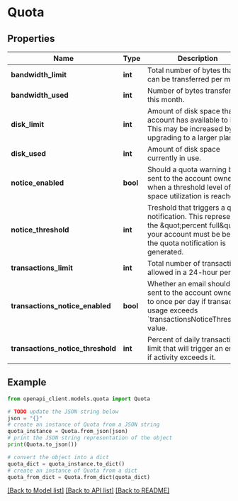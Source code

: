 # Quota


## Properties

Name | Type | Description | Notes
------------ | ------------- | ------------- | -------------
**bandwidth_limit** | **int** | Total number of bytes that can be transferred per month. | [optional] 
**bandwidth_used** | **int** | Number of bytes transferred this month. | [optional] 
**disk_limit** | **int** | Amount of disk space that the account has available to it. This may be increased by upgrading to a larger plan. | [optional] 
**disk_used** | **int** | Amount of disk space currently in use. | [optional] 
**notice_enabled** | **bool** | Should a quota warning be sent to the account owner when a threshold level of space utilization is reached? | [optional] 
**notice_threshold** | **int** | Treshold that triggers a quota notification. This represents the \&quot;percent full\&quot; your account must be before the quota notification is generated. | [optional] 
**transactions_limit** | **int** | Total number of transactions allowed in a 24-hour period. | [optional] 
**transactions_notice_enabled** | **bool** | Whether an email should be sent to the account owner up to once per day if transaction usage exceeds &#x60;transactionsNoticeThreshold&#x60; value. | [optional] 
**transactions_notice_threshold** | **int** | Percent of daily transactions limit that will trigger an email if activity exceeds it. | [optional] 

## Example

```python
from openapi_client.models.quota import Quota

# TODO update the JSON string below
json = "{}"
# create an instance of Quota from a JSON string
quota_instance = Quota.from_json(json)
# print the JSON string representation of the object
print(Quota.to_json())

# convert the object into a dict
quota_dict = quota_instance.to_dict()
# create an instance of Quota from a dict
quota_from_dict = Quota.from_dict(quota_dict)
```
[[Back to Model list]](../README.md#documentation-for-models) [[Back to API list]](../README.md#documentation-for-api-endpoints) [[Back to README]](../README.md)


